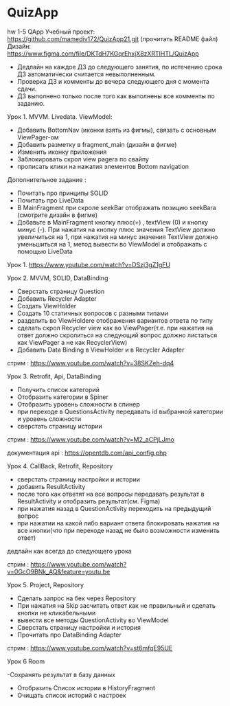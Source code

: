 # QuizApp
hw 1-5 QApp
Учебный проект: https://github.com/mamediv172/QuizApp21.git (прочитать README файл)
Дизайн: https://www.figma.com/file/DKTdH7KGqrEhxjX8zXRTlHTL/QuizApp

- Дедлайн на каждое ДЗ до следующего занятия, по истечению срока ДЗ автоматически считается невыполненным. 
- Проверка ДЗ и комменты до вечера следующего дня с момента сдачи.
- ДЗ выполнено только после того как выполнены все комменты по заданию.

Урок 1. MVVM. Livedata. ViewModel:

- Добавить BottomNav (иконки взять из фигмы), связать с основным ViewPager-ом
- Добавить разметку в fragment_main (дизайн в фигме)
- Изменить иконку приложения
- Заблокировать скрол view pagera по свайпу
- прописать клики на нажатия элементов Bottom navigation

Дополнительное задание : 
- Почитать про принципы SOLID 
- Почитать про LiveData
- В MainFragment при скроле seekBar отображать позицию seekBara (смотрите дизайн в фигме)
- Добавьте в MainFragment кнопку плюс(+) , textView (0) и кнопку минус (-).  При нажатия на кнопку плюс  значения TextView должно увеличиться на 1, при нажатия на минус значения TextView должно уменьшиться на 1, метод вывести во ViewModel и отображать с помощью LiveData


Урок 1. https://www.youtube.com/watch?v=DSzj3gZ1gFU


Урок 2. MVVM, SOLID, DataBinding

- Сверстать страницу Question
- Добавить Recycler Adapter
- Создать ViewHolder
- Создать 10 статичных вопросов с разными типами
- разделить во ViewHoldere отображения вариантов ответа по типу
- сделать скрол Recycler view как во ViewPager(т.е. при нажатия на ответ должно скролиться на следующий вопрос должно листаться как ViewPager а не как RecyclerView)
- Добавить Data Binding в ViewHolder и в Recycler Adapter

стрим : https://www.youtube.com/watch?v=38SKZeh-dq4


Урок 3. Retrofit, Api, DataBinding

- Получить список категорий
- Отобразить категории в Spiner
- Отобразить уровень сложности в спинер
- при переходе в QuestionsActivity передавать id выбранной категории и уровень сложности
- сверстать страницу истории

стрим : https://www.youtube.com/watch?v=M2_aCPjLJmo

документация api : https://opentdb.com/api_config.php

Урок 4. CallBack, Retrofit, Repository
- сверстать страницу настройки и истории
- добавить ResultActivity
- после того как ответят на все вопросы передавать результат в ResultActivity и отобразить результат(см. Figma)
- при нажатия назад в QuestionActivity переходить на предыдущий вопрос
- при нажатии на какой либо вариант ответа блокировать нажатия на все кнопки(что при переходе назад не было возможности изменить ответ)

дедлайн как всегда до следующего урока


стрим : https://www.youtube.com/watch?v=0GcO9BNk_AQ&feature=youtu.be


Урок 5. Project, Repository

- Сделать запрос на бек через Repository
- При нажатия на Skip засчитать ответ как не правильный и  сделать кнопки не кликабельными
- вывести все методы QuestionActivity во ViewModel
- Сверстать страницу настройки и история
- Прочитать про DataBinding Adapter


стрим : https://www.youtube.com/watch?v=st6mfqE95UE


Урок 6 Room

-Сохранять результат в базу данных
- Отобразить Список истории в HistoryFragment
- Очищать список историй с настроек
